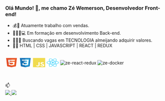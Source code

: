 ### Olá Mundo! 👋, me chamo Zé Wemerson, Desenvolvedor Front-end!



- 💰🔨 Atuamente trabalho com vendas.
- 👨🏾‍🎓💻 Em formação em desenvolvimento <span>Back-end</span>.
- 🚀👩‍💻 Buscando vagas em TECNOLOGIA almeijando adquirir valores.
- 🤹🏼  HTML | CSS | JAVASCRIPT | REACT | REDUX 



<div dir="auto"><br>
  <img align="center" alt="ze-html" height="30" width="40" src="https://raw.githubusercontent.com/devicons/devicon/master/icons/html5/html5-original.svg" style="max-width: 100%;">
  <img align="center" alt="ze-css" height="30" width="40" src="https://raw.githubusercontent.com/devicons/devicon/master/icons/css3/css3-original.svg" style="max-width: 100%;">
  <img align="center" alt="Ze-javascript" height="30" width="40" src="https://raw.githubusercontent.com/devicons/devicon/master/icons/javascript/javascript-plain.svg" style="max-width: 100%;">
  <img align="center" alt="ze-react" height="30" width="40" src="https://raw.githubusercontent.com/devicons/devicon/master/icons/react/react-original.svg" style="max-width: 100%;">
    <img align="center" alt="ze-react-redux" height="30" width="40" src="https://d33wubrfki0l68.cloudfront.net/0834d0215db51e91525a25acf97433051f280f2f/c30f5/img/redux.svg" style="max-width: 100%;">
      <img align="center" alt="ze-docker" height="45" width="70" src="https://1000logos.net/wp-content/uploads/2021/11/Docker-Logo-500x281.png" style="max-width: 100%;">
</div></br></br>

📫</br>
<a href="mailto:josepdrjw@gmaill.com">
<image src="https://i.imgur.com/WJ7x5U7.jpg"/>
</a> 
<a href="https://www.linkedin.com/in/jos%C3%A9-wemerson-pereira-de-araujo-90877623b/">
<image src="https://i.imgur.com/kmAppCc.jpg"/>
</a>  


